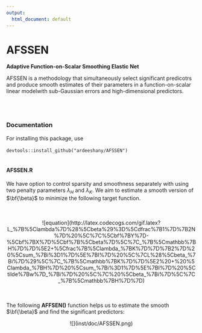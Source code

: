 ```yaml
---
output:
  html_document: default
---
```

# AFSSEN
**Adaptive Function-on-Scalar Smoothing Elastic Net**

AFSSEN is a methodology that simultaneously select significant predicotrs and produce smooth estimates of their parameters in a function-on-scalar linear modelwith sub-Gaussian errors and high-dimensional predictors. 

<br>
</br>

### Documentation

For installing this package, use

`
devtools::install_github("ardeeshany/AFSSEN")
`
<br>
</br>

#### AFSSEN.R

We have option to control sparsity and smoothness separately with using two penalty parameters $\lambda_H$ and $\lambda_K$. We aim to estimate a smooth version of $\bf{\beta}$ to minimize the following target function.

<br>
</br>

<center>
![equation](http://latex.codecogs.com/gif.latex?L_%7B%5Clambda%7D%28%5Cbeta%29%3D%5Cdfrac%7B1%7D%7B2N%7D%20%5C%7C%5Cbf%7BY%7D-%5Cbf%7BX%7D%5Cbf%7B%5Cbeta%7D%5C%7C_%7B%5Cmathbb%7BH%7D%7D%5E2&plus;%5Cfrac%7B%5Clambda_%7BK%7D%7D%7B2%7D%20%5Csum_%7Bi%3D1%7D%5E%7BI%7D%20%5C%7CL%28%5Cbeta_%7Bi%7D%29%5C%7C_%7B%5Cmathbb%7BK%7D%7D%5E2%20&plus;%20%5Clambda_%7BH%7D%20%5Csum_%7Bi%3D1%7D%5E%7BI%7D%20%5Ctilde%7Bw%7D_%7Bi%7D%20%5C%7C%20%5Cbeta_%7Bi%7D%5C%7C_%7B%5Cmathbb%7BH%7D%7D)
</center>

<br>
</br>


The following **AFFSEN()** function helps us to estimate the smooth $\bf{\beta}$ and find the significant predictors:

<center>
![](inst/doc/AFSSEN.png)
</center>


